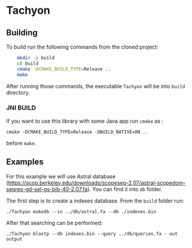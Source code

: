 # Tachyon

## Building

To build run the following commands from the cloned project:

```bash
    mkdir -p build
    cd build
    cmake -DCMAKE_BUILD_TYPE=Release ..
    make
```

After running those commands, the executable `Tachyon` will
be into `build` directory.

### JNI BUILD

If you want to use this library with some Java app run `cmake` as :

`cmake -DCMAKE_BUILD_TYPE=Release -DBUILD_NATIVE=ON ..` 

before `make`.


## Examples

For this example we will use Astral database (https://scop.berkeley.edu/downloads/scopeseq-2.07/astral-scopedom-seqres-gd-sel-gs-bib-40-2.07.fa).
You can find it into `db` folder.

The first step is to create a indexes database. From the `build` folder run:

`./Tachyon makedb --in ../db/astral.fa --db ./indexes.bin`

After that searching can be performed:

`./Tachyon blastp --db indexes.bin --query ../db/queries.fa --out output`




